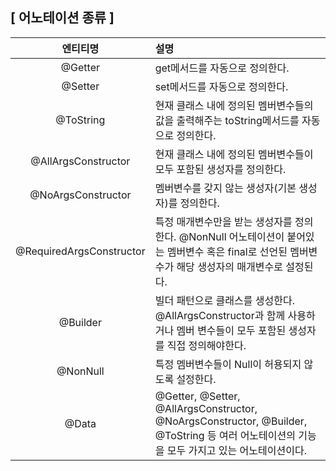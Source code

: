 ## [ 어노테이션 종류 ]

|         엔티티명         | 설명                                                                                                                                                |
| :----------------------: | :-------------------------------------------------------------------------------------------------------------------------------------------------- |
|         @Getter          | get메서드를 자동으로 정의한다.                                                                                                                      |
|         @Setter          | set메서드를 자동으로 정의한다.                                                                                                                      |
|        @ToString         | 현재 클래스 내에 정의된 멤버변수들의 값을 출력해주는 toString메서드를 자동으로 정의한다.                                                            |
|   @AllArgsConstructor    | 현재 클래스 내에 정의된 멤버변수들이 모두 포함된 생성자를 정의한다.                                                                                 |
|    @NoArgsConstructor    | 멤버변수를 갖지 않는 생성자(기본 생성자)를 정의한다.                                                                                                |
| @RequiredArgsConstructor | 특정 매개변수만을 받는 생성자를 정의한다. @NonNull 어노테이션이 붙어있는 멤버변수 혹은 final로 선언된 멤버변수가 해당 생성자의 매개변수로 설정된다. |
|         @Builder         | 빌더 패턴으로 클래스를 생성한다. @AllArgsConstructor과 함께 사용하거나 멤버 변수들이 모두 포함된 생성자를 직접 정의해야한다.                        |
|         @NonNull         | 특정 멤버변수들이 Null이 허용되지 않도록 설정한다.                                                                                                  |
|          @Data           | @Getter, @Setter, @AllArgsConstructor, @NoArgsConstructor, @Builder, @ToString 등 여러 어노테이션의 기능을 모두 가지고 있는 어노테이션이다.         |
